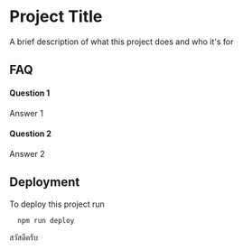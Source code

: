 
# Project Title

A brief description of what this project does and who it's for


## FAQ

#### Question 1

Answer 1

#### Question 2

Answer 2


## Deployment

To deploy this project run

```bash
  npm run deploy
```
สวัสดีครับ
